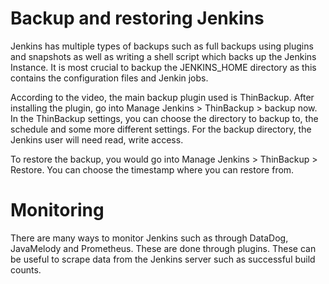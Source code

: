 # Backup and restoring Jenkins
Jenkins has multiple types of backups such as full backups using plugins and snapshots as well as writing a shell script which backs up the Jenkins Instance. It is most crucial to backup the JENKINS_HOME directory as this contains the configuration files and Jenkin jobs.

According to the video, the main backup plugin used is ThinBackup. After installing the plugin, go into Manage Jenkins > ThinBackup > backup now.
In the ThinBackup settings, you can choose the directory to backup to, the schedule and some more different settings. For the backup directory, the Jenkins user will need read, write access.

To restore the backup, you would go into Manage Jenkins > ThinBackup > Restore. You can choose the timestamp where you can restore from.

# Monitoring
There are many ways to monitor Jenkins such as through DataDog, JavaMelody and Prometheus. These are done through plugins. These can be useful to scrape data from the Jenkins server such as successful build counts.